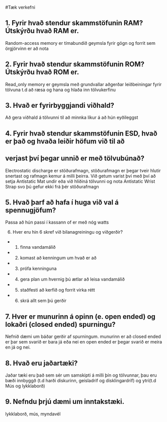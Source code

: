 #Tæk verkefni

## 1. Fyrir hvað stendur skammstöfunin RAM? Útskýrðu hvað RAM er.
Random-access memory er tímabundið geymsla fyrir gögn og forrit sem örgjörvinn er að nota

## 2. Fyrir hvað stendur skammstöfunin ROM? Útskýrðu hvað ROM er.
Read_only memory er geymsla með grundvallar aðgerðar leiðbeiningar fyrir tölvuna t.d að ræsa og hana og hlaða inn tölvukerfinu 

## 3. Hvað er fyrirbyggjandi viðhald?
Að gera viðhald á tölvunni til að minnka líkur á að hún eyðileggst

## 4. Fyrir hvað stendur skammstöfunin ESD, hvað er það og hvaða leiðir höfum við til að
## verjast því þegar unnið er með tölvubúnað?
Electrostatic discharge er stöðurafmagn, stöðurafmagn er þegar tveir hlutir snertast og rafmagn kemur á milli þeirra. Við getum varist því með því að setja Antistatic Mat undir eða við hliðiná tölvunni og nota Antistatic Wrist Strap svo þú gefur ekki frá þér stöðurafmagn	

## 5. Hvað þarf að hafa í huga við val á spennugjöfum?
Passa að hún passi í kassann of er með nóg watts

6. Hver eru hin 6 skref við bilanagreiningu og viðgerðir?
* 1. finna vandamálið 
* 2. komast að kenningum um hvað er að 
* 3. prófa kenninguna 
* 4. gera plan um hvernig þú ætlar að leisa vandamálið 
* 5. staðfesti að kerfið og forrit virka rétt 
* 6. skrá allt sem þú gerðir

## 7. Hver er munurinn á opinn (e. open ended) og lokaðri (closed ended) spurningu?
Nefnið dæmi um báðar gerðir af spurningum.
munurinn er að closed ended er þar sem svarið er bara já eða nei en open ended er þegar svarið er meira en já og nei.

## 8. Hvað eru jaðartæki?
Jaðar tæki eru það sem sér um samskipti á milli þín og tölvunnar, þau eru bæði innbyggð (t.d harði diskurinn, geisladrif og disklingardrif) og ytri(t.d Mús og lykklaborð)

## 9. Nefndu þrjú dæmi um inntakstæki.
lykklaborð, mús, myndavél
